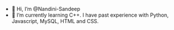 - 👋 Hi, I’m @Nandini-Sandeep
- 🌱 I’m currently learning C++. I have past experience with Python, Javascript, MySQL, HTML and CSS.


<!---
Nandini-Sandeep/Nandini-Sandeep is a ✨ special ✨ repository because its `README.md` (this file) appears on your GitHub profile.
You can click the Preview link to take a look at your changes.
--->
